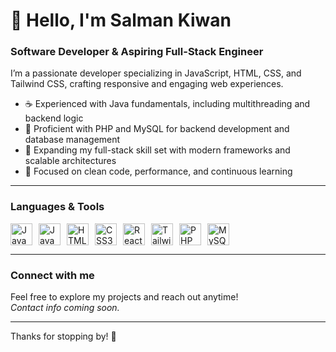 # 👋 Hello, I'm Salman Kiwan

### Software Developer & Aspiring Full-Stack Engineer

I’m a passionate developer specializing in JavaScript, HTML, CSS, and Tailwind CSS, crafting responsive and engaging web experiences.

- ☕ Experienced with Java fundamentals, including multithreading and backend logic  
- 🐘 Proficient with PHP and MySQL for backend development and database management  
- 🚀 Expanding my full-stack skill set with modern frameworks and scalable architectures  
- 🌱 Focused on clean code, performance, and continuous learning  

---

### Languages & Tools
<div style="display: flex; gap: 10px; align-items: center; flex-wrap: wrap;">
  <img src="https://img.shields.io/badge/JavaScript-F7DF1E?style=for-the-badge&logo=javascript&logoColor=black" alt="JavaScript" style="height: 35px;" />
  <img src="https://img.shields.io/badge/Java-007396?style=for-the-badge&logo=java&logoColor=white" alt="Java" style="height: 35px;" />
  <img src="https://img.shields.io/badge/HTML5-E34F26?style=for-the-badge&logo=html5&logoColor=white" alt="HTML5" style="height: 35px;" />
  <img src="https://img.shields.io/badge/CSS3-1572B6?style=for-the-badge&logo=css3&logoColor=white" alt="CSS3" style="height: 35px;" />
  <img src="https://img.shields.io/badge/React-20232A?style=for-the-badge&logo=react&logoColor=61DAFB" alt="React" style="height: 35px;" />
  <img src="https://img.shields.io/badge/TailwindCSS-06B6D4?style=for-the-badge&logo=tailwindcss&logoColor=white" alt="TailwindCSS" style="height: 35px;" />
  <img src="https://img.shields.io/badge/PHP-777BB4?style=for-the-badge&logo=php&logoColor=white" alt="PHP" style="height: 35px;" />
  <img src="https://img.shields.io/badge/MySQL-4479A1?style=for-the-badge&logo=mysql&logoColor=white" alt="MySQL" style="height: 35px;" />
</div>



---

### Connect with me

Feel free to explore my projects and reach out anytime!  
*Contact info coming soon.*

---

Thanks for stopping by! 🚀
